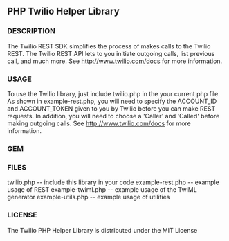 ## PHP Twilio Helper Library

### DESCRIPTION
The Twilio REST SDK simplifies the process of makes calls to the Twilio REST.
The Twilio REST API lets to you initiate outgoing calls, list previous call,
and much more.  See http://www.twilio.com/docs for more information.

### USAGE
To use the Twilio library, just include
twilio.php in the your current php file. As shown in example-rest.php, you will need to specify the ACCOUNT_ID and ACCOUNT_TOKEN given to you by Twilio before you can make REST requests. In
addition, you will need to choose a 'Caller' and 'Called' before making
outgoing calls. See http://www.twilio.com/docs for more information.

### GEM

### FILES
twilio.php -- include this library in your code
example-rest.php -- example usage of REST
example-twiml.php -- example usage of the TwiML generator
example-utils.php -- example usage of utilities

### LICENSE
The Twilio PHP Helper Library is distributed under the MIT License